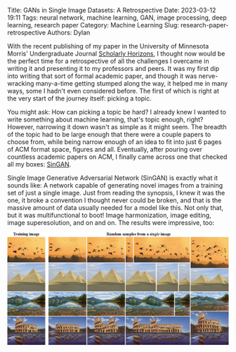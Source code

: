 Title: GANs in Single Image Datasets: A Retrospective
Date: 2023-03-12 19:11
Tags: neural network, machine learning, GAN, image processing, deep learning, research paper
Category: Machine Learning
Slug: research-paper-retrospective
Authors: Dylan

With the recent publishing of my paper in the University of Minnesota Morris' Undergraduate Journal [Scholarly Horizons](https://digitalcommons.morris.umn.edu/horizons/), I thought now would be the perfect time for a retrospective of all the challenges I overcame in writing it and presenting it to my professors and peers. It was my first dip into writing that sort of formal academic paper, and though it was nerve-wracking many-a-time getting stumped along the way, it helped me in many ways, some I hadn't even considered before. The first of which is right at the very start of the journey itself: picking a topic.

You might ask: How can picking a topic be hard? I already knew I wanted to write something about machine learning, that's topic enough, right? However, narrowing it down wasn't as simple as it might seem. The breadth of the topic had to be large enough that there were a couple papers to choose from, while being narrow enough of an idea to fit into just 6 pages of ACM format space, figures and all. Eventually, after pouring over countless academic papers on ACM, I finally came across one that checked all my boxes: [SinGAN](https://arxiv.org/abs/1905.01164).

Single Image Generative Adversarial Network (SinGAN) is exactly what it sounds like: A network capable of generating novel images from a training set of just a single image. Just from reading the synopsis, I knew it was the one, it broke a convention I thought never could be broken, and that is the massive amount of data usually needed for a model like this. Not only that, but it was multifunctional to boot! Image harmonization, image editing, image superesolution, and on and on. The results were impressive, too: 

<p align="middle">
    <img src="images/singan.png" width="700"/> 
</p>

